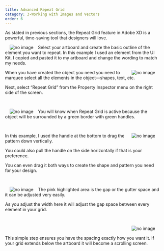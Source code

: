 ```yaml
---
title: Advanced Repeat Grid
category: 3-Working with Images and Vectors
order: 6
---
```


As stated in previous sections, the Repeat Grid feature in Adobe XD is a powerful, time-saving tool that designers will love.   


<img style="padding: 0px 15px;float:left;" src="https://iwilfried.github.io/Adobe-XD-eBook/images/XD-Repeat-01.png" alt="no image"/>Select your artboard and create the basic outline of the element you want to repeat. In this example I used an element from the UI Kit. I copied and pasted it to my artboard and change the wording to match my needs.


<img style="padding: 0px 15px;float:right;" src="https://iwilfried.github.io/Adobe-XD-eBook/images/XD-Repeat-02.png" alt="no image"/>  

When you have created the object you need you need to marquee select all the elements in the object—shapes, text, etc.

Next, select “Repeat Grid” from the Property Inspector menu on the right side of the screen.



&nbsp;   


<img style="padding: 0px 15px;float:left;" src="https://iwilfried.github.io/Adobe-XD-eBook/images/XD-Repeat-03.png" alt="no image"/>

You will know when Repeat Grid is active because the object will be surrounded by a green border with green handles.
 
&nbsp;   

<img style="padding: 0px 15px;float:right;" src="https://iwilfried.github.io/Adobe-XD-eBook/images/XD-Repeat-04.png" alt="no image"/>

In this example, I used the handle at the bottom to drag the pattern down vertically. 

You could also pull the handle on the side horizontally if that is your preference. 

You can even drag it both ways to create the shape and pattern you need for your design.  


&nbsp;   

<img style="padding: 0px 15px;float:left;" src="https://iwilfried.github.io/Adobe-XD-eBook/images/XD-Repeat-05.png" alt="no image"/>  

The pink highlighted area is the gap or the gutter space and it can be adjusted very easily.

As you adjust the width here it will adjust the gap space between every element in your grid.

&nbsp;   

<img style="padding: 0px 15px;float:right;" src="https://iwilfried.github.io/Adobe-XD-eBook/images/XD-Repeat-06.png" alt="no image"/>  

&nbsp;   

This simple step ensures you have the spacing exactly how you want it. If your grid extends below the artboard it will become a scrolling screen.
 
